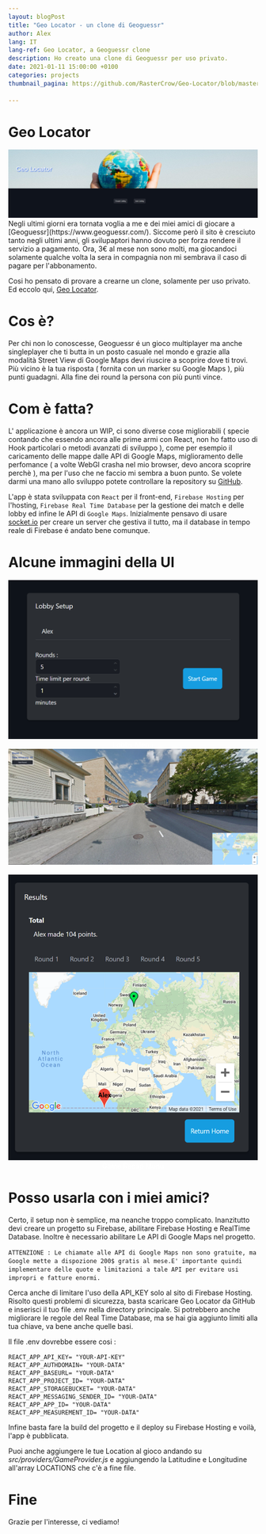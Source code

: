 ```yaml
---
layout: blogPost
title: "Geo Locator - un clone di Geoguessr"
author: Alex
lang: IT
lang-ref: Geo Locator, a Geoguessr clone
description: Ho creato una clone di Geoguessr per uso privato.
date: 2021-01-11 15:00:00 +0100
categories: projects
thumbnail_pagina: https://github.com/RasterCrow/Geo-Locator/blob/master/GithubAssets/image1.jpg?raw=true

---
```


# Geo Locator

<div style="position: relative;
  text-align: center;
  color: white;"
  >
  <img class="blogImage" src = "https://github.com/RasterCrow/Geo-Locator/blob/master/GithubAssets/image1.jpg?raw=true" alt = "header picture of geo locator" />
</div>
Negli ultimi giorni era tornata voglia a me e dei miei amici di giocare a [Geoguessr](https://www.geoguessr.com/).
Siccome però il sito è cresciuto tanto negli ultimi anni, gli svilupaptori hanno dovuto per forza rendere il servizio a pagamento.
Ora, 3€ al mese non sono molti, ma giocandoci solamente qualche volta la sera in compagnia non mi sembrava il caso di pagare per l'abbonamento.

Cosi ho pensato di provare a crearne un clone, solamente per uso privato.
Ed eccolo qui, [Geo Locator](https://github.com/RasterCrow/Geo-Locator).

# Cos è?
Per chi non lo conoscesse, Geoguessr é un gioco multiplayer ma anche singleplayer che ti butta in un posto casuale nel mondo e grazie alla modalità Street View di Google Maps devi riuscire a scoprire dove ti trovi.
Più vicino è la tua risposta ( fornita con un marker su Google Maps ), più punti guadagni.
Alla fine dei round la persona con più punti vince.

# Com è fatta?
L' applicazione è ancora un WIP, ci sono diverse cose migliorabili ( specie contando che essendo ancora alle prime armi con React, non ho fatto uso di Hook particolari o metodi avanzati di sviluppo ), come per esempio il caricamento delle mappe dalle API di Google Maps, miglioramento delle perfomance ( a volte WebGl crasha nel mio browser, devo ancora scoprire perchè ), ma per l'uso che ne faccio mi sembra a buon punto.
Se volete darmi una mano allo sviluppo potete controllare la repository su [GitHub](https://github.com/RasterCrow/Geo-Locator).

L'app è stata sviluppata con `React` per il front-end, `Firebase Hosting` per l'hosting, `Firebase Real Time Database` per la gestione dei match e delle lobby ed infine le API di `Google Maps`.
Inizialmente pensavo di usare [socket.io](https://socket.io/) per creare un server che gestiva il tutto, ma il database in tempo reale di Firebase é andato bene comunque.

# Alcune immagini della UI

<div style="position: relative;
  text-align: center;
  color: white;"
  >
<img class="blogImage" src = "https://github.com/RasterCrow/Geo-Locator/blob/master/GithubAssets/image2.png?raw=true" alt = "picture of Lobby Menu" />
<div class="image-text-caption">
  Lobby Menu
  </div>
</div>

<div style="position: relative;
  text-align: center;
  color: white;"
  >
<img class="blogImage" src = "https://github.com/RasterCrow/Geo-Locator/blob/master/GithubAssets/image3.jpg?raw=true" alt = "picture of Game Interface" />
<div class="image-text-caption">
  Game Interface
  </div>
</div>

<div style="position: relative;
  text-align: center;
  color: white;"
  >
<img class="blogImage" src = "https://github.com/RasterCrow/Geo-Locator/blob/master/GithubAssets/image4.png?raw=true" alt = "picture of Game Recap Menu" />
<div class="image-text-caption">
  Game Recap Menu
  </div>
</div>

# Posso usarla con i miei amici?
Certo, il setup non è semplice, ma neanche troppo complicato.
Inanzitutto devi creare un progetto su Firebase, abilitare Firebase Hosting e RealTime Database.
Inoltre è necessario abilitare Le API di Google Maps nel progetto.

`ATTENZIONE : Le chiamate alle API di Google Maps non sono gratuite, ma Google mette a dispozione 200$ gratis al mese.E' importante quindi implementare delle quote e limitazioni a tale API per evitare usi impropri e fatture enormi.`

Cerca anche di limitare l'uso della API_KEY solo al sito di Firebase Hosting.
Risolto questi problemi di sicurezza, basta scaricare Geo Locator da GitHub e inserisci il tuo file .env nella directory principale.
Si potrebbero anche migliorare le regole del Real Time Database, ma se hai gia aggiunto limiti alla tua chiave, va bene anche quelle basi.

Il file .env dovrebbe essere cosi :
```
REACT_APP_API_KEY= "YOUR-API-KEY"
REACT_APP_AUTHDOMAIN= "YOUR-DATA"
REACT_APP_BASEURL= "YOUR-DATA"
REACT_APP_PROJECT_ID= "YOUR-DATA"
REACT_APP_STORAGEBUCKET= "YOUR-DATA"
REACT_APP_MESSAGING_SENDER_ID= "YOUR-DATA"
REACT_APP_APP_ID= "YOUR-DATA"
REACT_APP_MEASUREMENT_ID= "YOUR-DATA"
```

Infine basta fare la build del progetto e il deploy su Firebase Hosting e voilà, l'app è pubblicata.

Puoi anche aggiungere le tue Location al gioco andando su _src/providers/GameProvider.js_ e aggiungendo la Latitudine e Longitudine all'array LOCATIONS che c'è a fine file.

# Fine
Grazie per l'interesse, ci vediamo!





